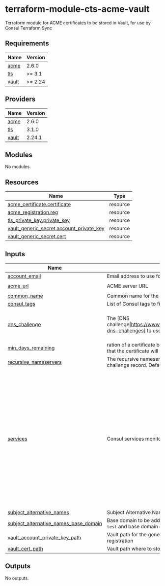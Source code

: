 # terraform-module-cts-acme-vault
Terraform module for ACME certificates to be stored in Vault, for use by Consul Terraform Sync 

<!-- BEGIN_TF_DOCS -->
## Requirements

| Name | Version |
|------|---------|
| <a name="requirement_acme"></a> [acme](#requirement\_acme) | 2.6.0 |
| <a name="requirement_tls"></a> [tls](#requirement\_tls) | >= 3.1 |
| <a name="requirement_vault"></a> [vault](#requirement\_vault) | >= 2.24 |

## Providers

| Name | Version |
|------|---------|
| <a name="provider_acme"></a> [acme](#provider\_acme) | 2.6.0 |
| <a name="provider_tls"></a> [tls](#provider\_tls) | 3.1.0 |
| <a name="provider_vault"></a> [vault](#provider\_vault) | 2.24.1 |

## Modules

No modules.

## Resources

| Name | Type |
|------|------|
| [acme_certificate.certificate](https://registry.terraform.io/providers/vancluever/acme/2.6.0/docs/resources/certificate) | resource |
| [acme_registration.reg](https://registry.terraform.io/providers/vancluever/acme/2.6.0/docs/resources/registration) | resource |
| [tls_private_key.private_key](https://registry.terraform.io/providers/hashicorp/tls/latest/docs/resources/private_key) | resource |
| [vault_generic_secret.account_private_key](https://registry.terraform.io/providers/hashicorp/vault/latest/docs/resources/generic_secret) | resource |
| [vault_generic_secret.cert](https://registry.terraform.io/providers/hashicorp/vault/latest/docs/resources/generic_secret) | resource |

## Inputs

| Name | Description | Type | Default | Required |
|------|-------------|------|---------|:--------:|
| <a name="input_account_email"></a> [account\_email](#input\_account\_email) | Email address to use for the ACME account | `string` | n/a | yes |
| <a name="input_acme_url"></a> [acme\_url](#input\_acme\_url) | ACME server URL | `string` | `"https://acme-staging-v02.api.letsencrypt.org/directory"` | no |
| <a name="input_common_name"></a> [common\_name](#input\_common\_name) | Common name for the certificate | `string` | n/a | yes |
| <a name="input_consul_tags"></a> [consul\_tags](#input\_consul\_tags) | List of Consul tags to filter services on | `list(string)` | `[]` | no |
| <a name="input_dns_challenge"></a> [dns\_challenge](#input\_dns\_challenge) | The [DNS challenge\|https://www.terraform.io/docs/providers/acme/r/certificate.html#using-dns-challenges] to use for fulfilling the request. | <pre>object({<br>        config   = map(string)<br>        provider = string<br>    })</pre> | n/a | yes |
| <a name="input_min_days_remaining"></a> [min\_days\_remaining](#input\_min\_days\_remaining) | ration of a certificate before a renewal is attempted. A value of less than 0 means that the certificate will never be renewed. | `number` | `30` | no |
| <a name="input_recursive_nameservers"></a> [recursive\_nameservers](#input\_recursive\_nameservers) | The recursive nameservers that will be used to check for propagation of the challenge record. Defaults to your system-configured DNS resolvers. | `list(string)` | `[]` | no |
| <a name="input_services"></a> [services](#input\_services) | Consul services monitored by Consul-Terraform-Sync | <pre>map(<br>    object({<br>      id        = string<br>      name      = string<br>      kind      = string<br>      address   = string<br>      port      = number<br>      meta      = map(string)<br>      tags      = list(string)<br>      namespace = string<br>      status    = string<br><br>      node                  = string<br>      node_id               = string<br>      node_address          = string<br>      node_datacenter       = string<br>      node_tagged_addresses = map(string)<br>      node_meta             = map(string)<br><br>      cts_user_defined_meta = map(string)<br>    })<br>  )</pre> | n/a | yes |
| <a name="input_subject_alternative_names"></a> [subject\_alternative\_names](#input\_subject\_alternative\_names) | Subject Alternative Names to add to the dynamically generated ones | `list(string)` | `[]` | no |
| <a name="input_subject_alternative_names_base_domain"></a> [subject\_alternative\_names\_base\_domain](#input\_subject\_alternative\_names\_base\_domain) | Base domain to be added to the automatically generated SANs ( e.g. with a service `test` and base domain example.com, the SAN will be test.example.com) | `string` | n/a | yes |
| <a name="input_vault_account_private_key_path"></a> [vault\_account\_private\_key\_path](#input\_vault\_account\_private\_key\_path) | Vault path for the generated TLS private key used for the ACME account registration | `string` | n/a | yes |
| <a name="input_vault_cert_path"></a> [vault\_cert\_path](#input\_vault\_cert\_path) | Vault path where to store the certificate | `string` | n/a | yes |

## Outputs

No outputs.
<!-- END_TF_DOCS -->